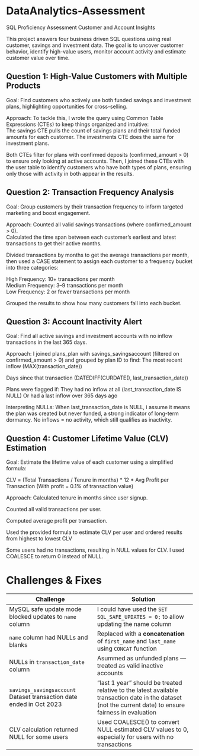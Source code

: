 # DataAnalytics-Assessment
SQL Proficiency Assessment Customer and Account Insights

This project answers four business driven SQL questions using real customer, savings and investment data. The goal is to uncover customer behavior, identify high-value users, monitor account activity and estimate customer value over time.

## Question 1: High-Value Customers with Multiple Products
Goal: Find customers who actively use both funded savings and investment plans, highlighting opportunities for cross-selling.

Approach: To tackle this, I wrote the query using Common Table Expressions (CTEs) to keep things organized and intuitive:  
The savings CTE pulls the count of savings plans and their total funded amounts for each customer. The investments CTE does the same for investment plans.

Both CTEs filter for plans with confirmed deposits (confirmed_amount > 0) to ensure only looking at active accounts. Then, I joined these CTEs with the user table to identify customers who have both types of plans, ensuring only those with activity in both appear in the results.


## Question 2: Transaction Frequency Analysis
Goal: Group customers by their transaction frequency to inform targeted marketing and boost engagement.

Approach:
Counted all valid savings transactions (where confirmed_amount > 0).  
Calculated the time span between each customer’s earliest and latest transactions to get their active months.  

Divided transactions by months to get the average transactions per month, then used a CASE statement to assign each customer to a frequency bucket into three categories:  

High Frequency: 10+ transactions per month  
Medium Frequency: 3–9 transactions per month  
Low Frequency: 2 or fewer transactions per month

Grouped the results to show how many customers fall into each bucket.

## Question 3: Account Inactivity Alert
Goal: Find all active savings and investment accounts with no inflow transactions in the last 365 days.

Approach:
I joined plans_plan with savings_savingsaccount (filtered on confirmed_amount > 0) and grouped by plan ID to find:
The most recent inflow (MAX(transaction_date))

Days since that transaction (DATEDIFF(CURDATE(), last_transaction_date))

Plans were flagged if:
They had no inflow at all (last_transaction_date IS NULL) Or had a last inflow over 365 days ago

Interpreting NULLs:
When last_transaction_date is NULL, i assume it means the plan was created but never funded, a strong indicator of long-term dormancy.
No inflows = no activity, which still qualifies as inactivity.

## Question 4: Customer Lifetime Value (CLV) Estimation
Goal: Estimate the lifetime value of each customer using a simplified formula:

CLV = (Total Transactions / Tenure in months) * 12 * Avg Profit per Transaction
(With profit = 0.1% of transaction value)

Approach:
Calculated tenure in months since user signup.

Counted all valid transactions per user.

Computed average profit per transaction.

Used the provided formula to estimate CLV per user and ordered results from highest to lowest CLV

Some users had no transactions, resulting in NULL values for CLV. I used COALESCE to return 0 instead of NULL.

# Challenges & Fixes

| Challenge                               | Solution                                                                                 |
| --------------------------------------- | ---------------------------------------------------------------------------------------- |
| MySQL safe update mode blocked updates to `name` column        | I could have used the `SET SQL_SAFE_UPDATES = 0;` to allow updating the name column  |
| `name` column had NULLs and blanks           | Replaced with a **concatenation** of `first_name` and `last_name` using `CONCAT` function     |
| NULLs in `transaction_date` column               | Asummed as unfunded plans — treated as valid inactive accounts                         |
| `savings_savingsaccount` Dataset transaction date ended in Oct 2023               |  “last 1 year” should be treated relative to the latest available transaction date in the dataset (not the current date) to ensure fairness in evaluation |
| CLV calculation returned NULL for some users | Used COALESCE() to convert NULL estimated CLV values to 0, especially for users with no transactions  |
